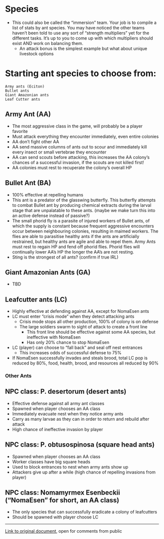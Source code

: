 # Species

* This could also be called the “immersion” team. Your job is to compile a list of stats by ant species. You may have noticed the other teams haven’t been told to use any sort of “strength multipliers” yet for the different tasks. It’s up to you to come up with which multipliers should exist AND work on balancing them. 
   * An attack bonus is the simplest example but what about unique livestock options 

# Starting ant species to choose from:
```
Army ants (Eciton)
Bullet ants
Giant Amazonian ants
Leaf Cutter ants
```

## Army Ant (AA)

* The most aggressive class in the game, will probably be a player favorite
* Must attack everything they encounter immediately, even entire colonies
* AA don’t fight other AA
* AA send massive columns of ants out to scour and immediately kill every insect or small vertebrae they encounter 
* AA can send scouts before attacking, this increases the AA colony’s chances of a successful invasion, if the scouts are not killed first!
* AA colonies must rest to recuperate the colony’s overall HP

## Bullet Ant (BA)

* 100% effective at repelling humans
* This ant is a predator of the glasswing butterfly. This butterfly attempts to combat Bullet ant by producing chemical extracts during the larval stage that are unpalatable to these ants. (maybe we make turn this into an active defense instead of passive?)
* The small phorid fly is a parasite of injured workers of Bullet ants, of which the supply is constant because frequent aggressive encounters occur between neighbouring colonies, resulting in maimed workers. The flies are able to parasitise healthy ants if the ants are artificially restrained, but healthy ants are agile and able to repel them. Army Ants must rest to regain HP and fend off phorid flies. Phorid flies will continually lower AA’s HP the longer the AA’s are not resting. 
* Sting is the strongest of all ants? (confirm if true IRL)

## Giant Amazonian Ants (GA)
* TBD

## Leafcutter ants (LC) 
* Highly effective at defending against AA, except for NomaEsen ants
* LC must enter “crisis mode” when they detect attacking ants
   * Crisis mode stops all other production, 100% of colony is on defense
   * The large soldiers swarm to sight of attack to create a front line
      * This front line should be effective against some AA species, but ineffective with NomaEsen
      * Has only 20% chance to stop NomaEsen
* LC (player) can choose to “fall back” and seal off nest entrances 
   * This increases odds of successful defense to 75%
* If NomaEsen successfully invades and steals brood, total LC pop is reduced by 80%, food, health, brood, and resources all reduced by 90%

### Other Ants


## NPC class: P. desertorum (desert ants)
* Effective defense against all army ant classes
* Spawned when player chooses an AA class
* Immediately evacuate nest when they notice army ants
* Carry as many larvae as they can in order to return and rebuild after attack
* High chance of ineffective invasion by player
## NPC class: P. obtusospinosa (square head ants)
* Spawned when player chooses an AA class
* Worker classes have big square heads
* Used to block entrances to nest when army ants show up
* Attackers give up after a while (high chance of repelling invasions from player)
## NPC class: Nomamyrmex Esenbeckii (“NomaEsen” for short, an AA class)
* The only species that can successfully eradicate a colony of leafcutters
* Should be spawned with player choose LC

***

[Link to original document](https://docs.google.com/document/d/1FiUdQow1DYix7RJ3P-MRMrFWOLuGHIPmqv9RfwXmBB8/edit), open for comments from public